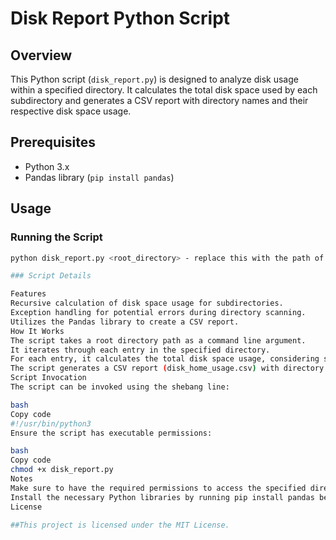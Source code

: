 # Disk Report Python Script

## Overview

This Python script (`disk_report.py`) is designed to analyze disk usage within a specified directory. It calculates the total disk space used by each subdirectory and generates a CSV report with directory names and their respective disk space usage.

## Prerequisites

- Python 3.x
- Pandas library (`pip install pandas`)

## Usage

### Running the Script

```bash
python disk_report.py <root_directory> - replace this with the path of the directory you want to analyze.

### Script Details

Features
Recursive calculation of disk space usage for subdirectories.
Exception handling for potential errors during directory scanning.
Utilizes the Pandas library to create a CSV report.
How It Works
The script takes a root directory path as a command line argument.
It iterates through each entry in the specified directory.
For each entry, it calculates the total disk space usage, considering subdirectories.
The script generates a CSV report (disk_home_usage.csv) with directory names and their respective disk space usage.
Script Invocation
The script can be invoked using the shebang line:

bash
Copy code
#!/usr/bin/python3
Ensure the script has executable permissions:

bash
Copy code
chmod +x disk_report.py
Notes
Make sure to have the required permissions to access the specified directory.
Install the necessary Python libraries by running pip install pandas before using the script.
License

##This project is licensed under the MIT License.





